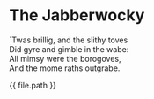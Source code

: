 # The Jabberwocky

\`Twas brillig, and the slithy toves  
  Did gyre and gimble in the wabe:  
All mimsy were the borogoves,  
  And the mome raths outgrabe.



{{ file.path }}

